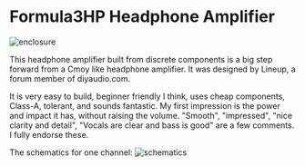 # Formula3HP Headphone Amplifier
![enclosure](https://github.com/Wanderingidea/Formula3HP/assets/42114791/b32013b2-bbdf-4d67-b492-3d04a94cd83f)

This headphone amplifier built from discrete components is a big step forward from a Cmoy like headphone amplifier. It was designed by Lineup, a forum member of diyaudio.com.

It is very easy to build, beginner friendly I think, uses cheap components, Class-A, tolerant, and sounds fantastic. My first impression is the power and impact it has, without raising the volume.
"Smooth", "impressed", "nice clarity and detail", "Vocals are clear and bass is good" are a few comments. I fully endorse these.

The schematics for one channel: 
![schematics](https://github.com/Wanderingidea/Formula3HP/assets/42114791/3dda5de3-4028-4926-b555-d6ee216e206e)

